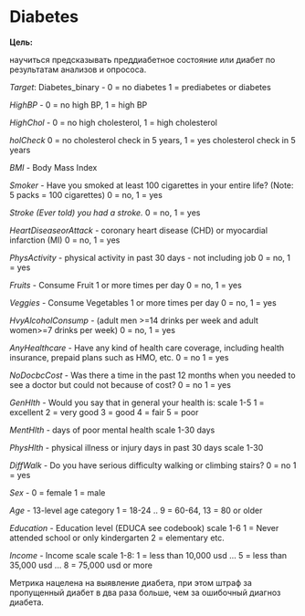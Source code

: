 # Diabetes

__Цель:__

научиться предсказывать преддиабетное состояние или диабет по результатам анализов и опрососа.

_Target_: Diabetes_binary - 0 = no diabetes 1 = prediabetes or diabetes

_HighBP_ - 0 = no high BP, 1 = high BP

_HighChol_ - 0 = no high cholesterol, 1 = high cholesterol

_holCheck_ 0 = no cholesterol check in 5 years, 1 = yes cholesterol check in 5 years

_BMI_ - Body Mass Index

_Smoker_ - Have you smoked at least 100 cigarettes in your entire life? (Note: 5 packs = 100 cigarettes) 0 = no, 1 = yes

_Stroke (Ever told) you had a stroke._ 0 = no, 1 = yes

_HeartDiseaseorAttack_ - coronary heart disease (CHD) or myocardial infarction (MI) 0 = no, 1 = yes

_PhysActivity_ - physical activity in past 30 days - not including job 0 = no, 1 = yes

_Fruits_ - Consume Fruit 1 or more times per day 0 = no, 1 = yes

_Veggies_ - Consume Vegetables 1 or more times per day 0 = no, 1 = yes

_HvyAlcoholConsump_ - (adult men >=14 drinks per week and adult women>=7 drinks per week) 0 = no, 1 = yes

_AnyHealthcare_ - Have any kind of health care coverage, including health insurance, prepaid plans such as HMO, etc. 0 = no 1 = yes

_NoDocbcCost_ - Was there a time in the past 12 months when you needed to see a doctor but could not because of cost? 0 = no 1 = yes

_GenHlth_ - Would you say that in general your health is: scale 1-5 1 = excellent 2 = very good 3 = good 4 = fair 5 = poor

_MentHlth_ - days of poor mental health scale 1-30 days

_PhysHlth_ - physical illness or injury days in past 30 days scale 1-30

_DiffWalk_ - Do you have serious difficulty walking or climbing stairs? 0 = no 1 = yes

_Sex_ - 0 = female 1 = male

_Age_ - 13-level age category 1 = 18-24 .. 9 = 60-64, 13 = 80 or older

_Education_ - Education level (EDUCA see codebook) scale 1-6 1 = Never attended school or only kindergarten 2 = elementary etc.

_Income_ - Income scale scale 1-8: 1 = less than 10,000 usd ... 5 = less than 35,000 usd ... 8 = 75,000 usd or more

Метрика нацелена на выявление диабета, при этом штраф за пропущенный диабет в два раза больше, чем за ошибочный диагноз диабета.


